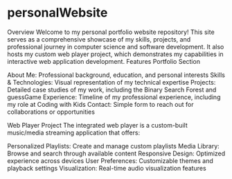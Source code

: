 # personalWebsite


Overview
Welcome to my personal portfolio website repository! This site serves as a comprehensive showcase of my skills, projects, and professional journey in computer science and software development. It also hosts my custom web player project, which demonstrates my capabilities in interactive web application development.
Features
Portfolio Section

About Me: Professional background, education, and personal interests
Skills & Technologies: Visual representation of my technical expertise
Projects: Detailed case studies of my work, including the Binary Search Forest and guessGame
Experience: Timeline of my professional experience, including my role at Coding with Kids
Contact: Simple form to reach out for collaborations or opportunities

Web Player Project
The integrated web player is a custom-built music/media streaming application that offers:

Personalized Playlists: Create and manage custom playlists
Media Library: Browse and search through available content
Responsive Design: Optimized experience across devices
User Preferences: Customizable themes and playback settings
Visualization: Real-time audio visualization features
